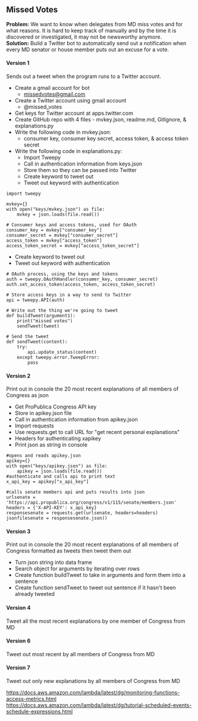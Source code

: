 ## Missed Votes

**Problem:** We want to know when delegates from MD miss votes and for what reasons. It is hard to keep track of manually and by the time it is discovered or investigated, it may not be newsworthy anymore.  
**Solution:** Build a Twitter bot to automatically send out a notification when every MD senator or house member puts out an excuse for a vote.

#### Version 1 
Sends out a tweet when the program runs to a Twitter account.
* Create a gmail account for bot
  - missedvotes@gmail.com
* Create a Twitter account using gmail account
  - @missed_votes
* Get keys for Twitter account at apps.twitter.com
* Create GitHub repo with 4 files - mvkey.json, readme.md, GitIgnore, & explanations.py
* Write the following code in mvkey.json:
  - consumer key, consumer key secret, access token, & access token secret
* Write the following code in explanations.py:
  - Import Tweepy
  - Call in authentication information from keys.json
  - Store them so they can be passed into Twitter
  - Create keyword to tweet out
  - Tweet out keyword with authentication
```
import tweepy

mvkey={}
with open("keys/mvkey.json") as file:
    mvkey = json.loads(file.read())
    
# Consumer keys and access tokens, used for OAuth
consumer_key = mvkey["consumer_key"]
consumer_secret = mvkey["consumer_secret"]
access_token = mvkey["access_token"]
access_token_secret = mvkey["access_token_secret"]
```
  - Create keyword to tweet out
  - Tweet out keyword with authentication
  
```
# OAuth process, using the keys and tokens
auth = tweepy.OAuthHandler(consumer_key, consumer_secret)
auth.set_access_token(access_token, access_token_secret)

# Store access keys in a way to send to Twitter
api = tweepy.API(auth)

# Write out the thing we're going to tweet
def buildTweet(argument1):
    print("missed votes")
    sendTweet(tweet)

# Send the tweet
def sendTweet(content):
    try:
        api.update_status(content)
    except tweepy.error.TweepError:
        pass
```

#### Version 2 
Print out in console the 20 most recent explanations of all members of Congress as json
* Get ProPublica Congress API key
* Store in apikey.json file
* Call in authentication information from apikey.json
* Import requests
* Use requests.get to call URL for "get recent personal explanations"
* Headers for authenticating xapikey
* Print json as string in console

```
#opens and reads apikey.json
apikey={}
with open("keys/apikey.json") as file:
    apikey = json.loads(file.read())
#authenticate and calls api to print text
x_api_key = apikey["x_api_key"]

#calls senate members api and puts results into json
urlsenate = 'https://api.propublica.org/congress/v1/115/senate/members.json'
headers = {'X-API-KEY': x_api_key}
responsesenate = requests.get(urlsenate, headers=headers)
jsonfilesenate = responsesenate.json()
```

#### Version 3
Print out in console the 20 most recent explanations of all members of Congress formatted as tweets then tweet them out
* Turn json string into data frame
* Search object for arguments by iterating over rows
* Create function buildTweet to take in arguments and form them into a sentence
* Create function sendTweet to tweet out sentence if it hasn't been already tweeted
		
#### Version 4
Tweet all the most recent explanations by one member of Congress from MD

#### Version 6
Tweet out most recent by all members of Congress from MD

#### Version 7
Tweet out only new explanations by all members of Congress from MD


https://docs.aws.amazon.com/lambda/latest/dg/monitoring-functions-access-metrics.html
https://docs.aws.amazon.com/lambda/latest/dg/tutorial-scheduled-events-schedule-expressions.html





